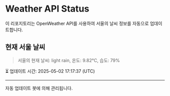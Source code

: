 
# Weather API Status

이 리포지토리는 OpenWeather API를 사용하여 서울의 날씨 정보를 자동으로 업데이트합니다.

## 현재 서울 날씨
> 서울의 현재 날씨: light rain, 온도: 9.82°C, 습도: 79%

⏳ 업데이트 시간: 2025-05-02 17:17:37 (UTC)

---
자동 업데이트 봇에 의해 관리됩니다.
